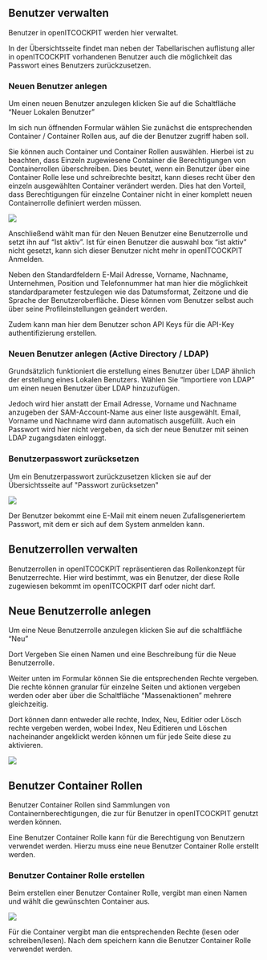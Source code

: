 ## Benutzer verwalten

Benutzer in openITCOCKPIT werden hier verwaltet. 

In der Übersichtsseite findet man neben der Tabellarischen auflistung aller in openITCOCKPIT vorhandenen Benutzer auch die möglichkeit das Passwort eines Benutzers zurückzusetzen.

### Neuen Benutzer anlegen

Um einen neuen Benutzer anzulegen klicken Sie auf die Schaltfläche “Neuer Lokalen Benutzer”

Im sich nun öffnenden Formular wählen Sie zunächst die entsprechenden Container / Container Rollen aus, auf die der Benutzer zugriff haben soll.

Sie können auch Container und Container Rollen auswählen. Hierbei ist zu beachten, dass Einzeln zugewiesene Container die Berechtigungen von Containerrollen überschreiben. Dies beutet, wenn ein Benutzer über eine Container Rolle lese und schreibrechte besitzt, kann dieses recht über den einzeln ausgewählten Container verändert werden. Dies hat den Vorteil, dass Berechtigungen für einzelne Container nicht in einer komplett neuen Containerrolle definiert werden müssen. 

![](/images/manageusers-containerroles.png)

Anschließend wählt man für den Neuen Benutzer eine Benutzerrolle und setzt ihn auf “Ist aktiv”. Ist für einen Benutzer die auswahl box “ist aktiv” nicht gesetzt, kann sich dieser Benutzer nicht mehr in openITCOCKPIT Anmelden.

Neben den Standardfeldern E-Mail Adresse, Vorname, Nachname, Unternehmen, Position und Telefonnummer hat man hier die möglichkeit standardparameter festzulegen wie das Datumsformat, Zeitzone und die Sprache der Benutzeroberfläche. Diese können vom Benutzer selbst auch über seine Profileinstellungen geändert werden.

Zudem kann man hier dem Benutzer schon API Keys für die API-Key authentifizierung erstellen.

### Neuen Benutzer anlegen (Active Directory / LDAP)

Grundsätzlich funktioniert die erstellung eines Benutzer über LDAP ähnlich der erstellung eines Lokalen Benutzers. Wählen Sie “Importiere von LDAP” um einen neuen Benutzer über LDAP hinzuzufügen.

Jedoch wird hier anstatt der Email Adresse, Vorname und Nachname anzugeben der SAM-Account-Name aus einer liste ausgewählt. Email, Vorname und Nachname wird dann automatisch ausgefüllt. Auch ein Passwort wird hier nicht vergeben, da sich der neue Benutzer mit seinen LDAP zugangsdaten einloggt.

### Benutzerpasswort zurücksetzen

Um ein Benutzerpasswort zurückzusetzen klicken sie auf der Übersichtsseite auf "Passwort zurücksetzen"

![](/images/manageusers-resetpassword.png)

Der Benutzer bekommt eine E-Mail mit einem neuen Zufallsgeneriertem Passwort, mit dem er sich auf dem System anmelden kann.




## Benutzerrollen verwalten

Benutzerrollen in openITCOCKPIT repräsentieren das Rollenkonzept für Benutzerrechte. Hier wird bestimmt, was ein Benutzer, der diese Rolle zugewiesen bekommt im openITCOCKPIT darf oder nicht darf.

## Neue Benutzerrolle anlegen

Um eine Neue Benutzerrolle anzulegen klicken Sie auf die schaltfläche “Neu”

Dort Vergeben Sie einen Namen und eine Beschreibung für die Neue Benutzerrolle.

Weiter unten im Formular können Sie die entsprechenden Rechte vergeben. Die rechte können granular für einzelne Seiten und aktionen vergeben werden oder aber über die Schaltfläche “Massenaktionen” mehrere gleichzeitig. 

Dort können dann entweder alle rechte, Index, Neu, Editier oder Lösch rechte vergeben werden, wobei Index, Neu Editieren und Löschen nacheinander angeklickt werden können um für jede Seite diese zu aktivieren.

![](/images/manageuserroles-bulkactions.png)



## Benutzer Container Rollen

Benutzer Container Rollen sind Sammlungen von Containernberechtigungen, die zur für Benutzer in openITCOCKPIT genutzt werden können.

Eine Benutzer Container Rolle kann für die Berechtigung von Benutzern verwendet werden. Hierzu muss eine neue Benutzer Container Rolle erstellt werden.

### Benutzer Container Rolle erstellen

Beim erstellen einer Benutzer Container Rolle, vergibt man einen Namen und wählt die gewünschten Container aus. 

![](/images/usercontainerroles-add.png)

Für die Container vergibt man die entsprechenden Rechte (lesen oder schreiben/lesen). Nach dem speichern kann die Benutzer Container Rolle verwendet werden.